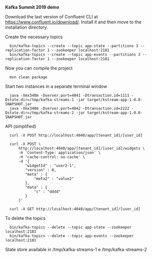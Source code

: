 **Kafka Summit 2019 demo**

Download the last version of Confluent CLI at https://www.confluent.io/download/. Install it and then move to the installation directory. 

Create the necessary topics

      bin/kafka-topics --create --topic app-state --partitions 3 --replication-factor 1 --zookeeper localhost:2181
      bin/kafka-topics --create --topic app-events --partitions 3 --replication-factor 1 --zookeeper localhost:2181

Now you can compile the project

      mvn clean package
             
Start two instances in a separate terminal window

      java -Xmx340m -Dserver.port=4041 -Dtransaction.id=1111 -Dstate.dir=/tmp/kafka-streams-1 -jar target/kstream-app-1.0.0-SNAPSHOT.jar
      java -Xmx340m -Dserver.port=4042 -Dtransaction.id=2222 -Dstate.dir=/tmp/kafka-streams-2 -jar target/kstream-app-1.0.0-SNAPSHOT.jar
      
API (simplified)
            
      curl -X POST http://localhost:4040/app/[tenant_id]/[user_id]
           
      curl -X POST \
          http://localhost:4040/app/[tenant_id]/[user_id]/widgets \
          -H 'Content-Type: application/json' \
          -H 'cache-control: no-cache' \
          -d '{
	         "widgetId" : "user2-1",
	         "version" : 0,
	         "meta" : {
		         "meta2" : "value2"	
	         },
	         "data" : {
		         "c" : "dddd"
	         }
          }'

      curl -X GET http://localhost:4040/app/[tenant_id]/[user_id]
      
      
To delete the topics

      bin/kafka-topics --delete --topic app-state --zookeeper localhost:2181
      bin/kafka-topics --delete --topic app-events --zookeeper localhost:2181
      
State store available in /tmp/kafka-streams-1 e /tmp/kafka-streams-2